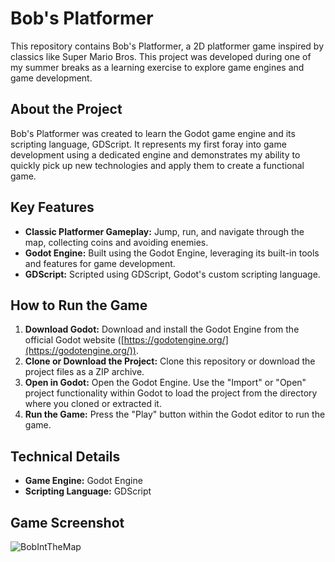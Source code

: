 # Bob's Platformer

This repository contains Bob's Platformer, a 2D platformer game inspired by classics like Super Mario Bros.  This project was developed during one of my summer breaks as a learning exercise to explore game engines and game development.

## About the Project

Bob's Platformer was created to learn the Godot game engine and its scripting language, GDScript.  It represents my first foray into game development using a dedicated engine and demonstrates my ability to quickly pick up new technologies and apply them to create a functional game.

## Key Features

*   **Classic Platformer Gameplay:**  Jump, run, and navigate through the map, collecting coins and avoiding enemies.
*   **Godot Engine:**  Built using the Godot Engine, leveraging its built-in tools and features for game development.
*   **GDScript:**  Scripted using GDScript, Godot's custom scripting language.

## How to Run the Game

1.  **Download Godot:** Download and install the Godot Engine from the official Godot website ([https://godotengine.org/](https://godotengine.org/)).
2.  **Clone or Download the Project:** Clone this repository or download the project files as a ZIP archive.
3.  **Open in Godot:** Open the Godot Engine. Use the "Import" or "Open" project functionality within Godot to load the project from the directory where you cloned or extracted it.
4.  **Run the Game:** Press the "Play" button within the Godot editor to run the game.

## Technical Details

*   **Game Engine:** Godot Engine
*   **Scripting Language:** GDScript

## Game Screenshot

![BobIntTheMap](https://github.com/user-attachments/assets/61144b4f-3875-4422-b02a-0ee05cb9110b)
